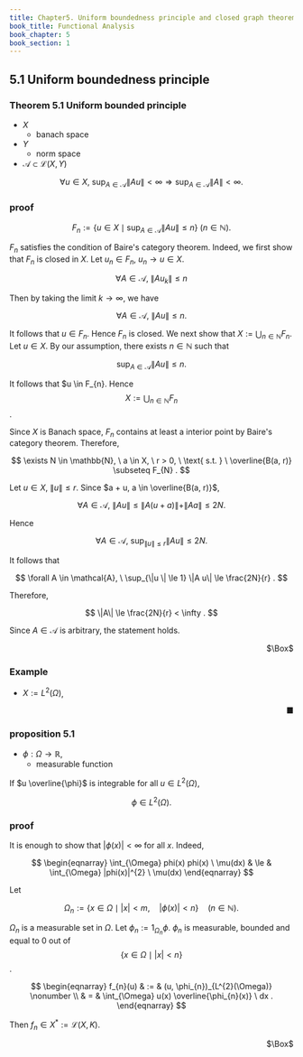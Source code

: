 ```yaml
---
title: Chapter5. Uniform boundedness principle and closed graph theorem
book_title: Functional Analysis
book_chapter: 5
book_section: 1
---
```


## 5.1 Uniform boundedness principle 

### Theorem 5.1 Uniform bounded principle
* $X$
    * banach space
* $Y$
    * norm space
* $\mathcal{A} \subset \mathcal{L}(X, Y)$

$$
    \forall u \in X,
    \
    \sup_{A \in \mathcal{A}}
        \|A u \|
    <
    \infty
    \Rightarrow
    \sup_{A \in \mathcal{A}}
        \|A\|
    <
    \infty
    .
$$

### proof

$$
    F_{n}
    :=
    \left\{
        u \in X
        \mid
        \sup_{A \in \mathcal{A}}
            \|A u\|
        \le
        n
    \right\}
    \
    (n \in \mathbb{N})
    .
$$

$F_{n}$ satisfies the condition of Baire's category theorem.
Indeed, we first show that $F_{n}$ is closed in $X$.
Let $u_{n} \in F_{n}$, $u_{n} \rightarrow u \in X$.

$$
    \forall A \in \mathcal{A},
    \
    \|Au_{k}\| \le n
$$

Then by taking the limit $k \rightarrow \infty$, we have

$$
    \forall A \in \mathcal{A},
    \
    \|Au\| \le n
    .
$$

It follows that $u \in F_{n}$.
Hence $F_{n}$ is closed.
We next show that $X := \bigcup_{n \in \mathbb{N}}F_{n}$.
Let $u \in X$.
By our assumption, there exists $n \in \mathbb{N}$ such that

$$
    \sup_{A \in \mathcal{A}}
        \|Au\|
    \le
    n
    .
$$

It follows that $u \in F_{n}.
Hence $$X := \bigcup_{n \in \mathbb{N}}F_{n}$$.

Since $X$ is Banach space, $F_{n}$ contains at least a interior point by Baire's category theorem.
Therefore,

$$
    \exists N \in \mathbb{N},
    \
    a \in X,
    \
    r > 0,
    \
    \text{ s.t. }
    \
    \overline{B(a, r)}
    \subseteq
    F_{N}
    .
$$

Let $u \in X$, $\|u \| \le r$.
Since $a + u, a \in \overline{B(a, r)}$,

$$
    \forall A \in \mathcal{A},
    \
    \|A u \|
    \le
    \|A(u + a)\|
    +
    \|A a \|
    \le
    2 N
    .
$$

Hence

$$
    \forall A \in \mathcal{A},
    \
    \sup_{\|u \| \le r}
        \|A u\|
    \le
    2N
    .
$$

It follows that

$$
    \forall A \in \mathcal{A},
    \
    \sup_{\|u \| \le 1}
        \|A u\|
    \le
    \frac{2N}{r}
    .
$$

Therefore,

$$
    \|A\|
    \le
    \frac{2N}{r}
    <
    \infty
    .
$$

Since $A \in \mathcal{A}$ is arbitrary, the statement holds.

<div class="QED" style="text-align: right">$\Box$</div>

### Example
* $X := L^{2}(\Omega)$,

<div class="end-of-statement" style="text-align: right">■</div>

### proposition 5.1
* $\phi: \Omega \rightarrow \mathbb{R}$,
    * measurable function

If $u \overline{\phi}$ is integrable for all $u \in L^{2}(\Omega)$,

$$
    \phi \in L^{2}(\Omega)
    .
$$

### proof
It is enough to show that $|\phi(x)| < \infty$ for all $x$.
Indeed,

$$
\begin{eqnarray}
    \int_{\Omega}
        phi(x)
        phi(x)
    \ \mu(dx)
    & \le &
        \int_{\Omega}
            |phi(x)|^{2}
        \ \mu(dx)
\end{eqnarray}
$$

Let

$$
    \Omega_{n}
    :=
    \{
        x \in \Omega
        \mid
        |x| < m,
        \quad
        |\phi(x)| < n
    \}
    \quad
    (n \in \mathbb{N})
    .
$$

$\Omega_{n}$ is a measurable set in $\Omega$.
Let $\phi_{n} := 1_{\Omega_{n}} \phi$.
$\phi_{n}$ is measurable, bounded and equal to 0 out of $$\{x \in \Omega \mid |x| < n\}$$.

$$
\begin{eqnarray}
    f_{n}(u)
    & := &
        (u, \phi_{n})_{L^{2}(\Omega)}
    \nonumber
    \\
    & = &
        \int_{\Omega}
            u(x)
            \overline{\phi_{n}(x)}
        \ dx
    .
\end{eqnarray}
$$

Then $f_{n} \in X^{*} := \mathcal{L}(X, K)$.

<div class="QED" style="text-align: right">$\Box$</div>
